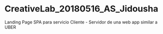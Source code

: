 # CreativeLab_20180516_AS_Jidousha
Landing Page SPA para servicio Cliente  -  Servidor de una web app similar a UBER
